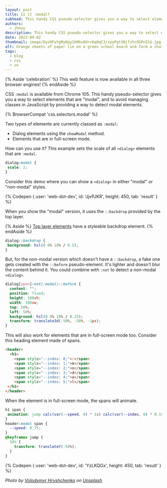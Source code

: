 ```yaml
---
layout: post
title: Is it :modal?
subhead: This handy CSS pseudo-selector gives you a way to select elements that are modal.
authors:
  - jheyy
description: This handy CSS pseudo-selector gives you a way to select elements that are modal.
date: 2022-09-02
thumbnail: image/Dyx9FwYgMyNqy1kMGx8Orz6q0qC3/xyyPgtSNjfzhcOGPn5lG.jpg
alt: Orange sheets of paper lie on a green school board and form a chat bubble with three crumpled papers.
tags:
  - blog
  - css
  - ux
---
```

{% Aside 'celebration' %}
This web feature is now available in all three browser engines!
{% endAside %}

CSS `:modal` is available from Chrome 105. This handy pseudo-selector gives you a way to select elements that are "modal", and to avoid managing classes in JavaScript by providing a way to detect modal elements.

{% BrowserCompat 'css.selectors.modal' %}

Two types of elements are currently classed as `:modal`:

- Dialog elements using the `showModal` method.
- Elements that are in full-screen mode.

How can you use it? This example sets the scale of all `<dialog>` elements that are `:modal`.

```css
dialog:modal {
 scale: 2;
}
```

Consider this demo where you can show a `<dialog>` in either "modal" or "non-modal" styles.

{% Codepen {
    user: 'web-dot-dev',
    id: 'JjvPJKR',
    height: 450,
    tab: 'result'
  }
%}

When you show the "modal" version, it uses the `::backdrop` provided by the top layer.

{% Aside %}
[Top layer elements](https://developer.chrome.com/blog/what-is-the-top-layer/) have a styleable backdrop element.
{% endAside %}

```css
dialog::backdrop {
 background: hsl(0 0% 10% / 0.5);
}
```

But, for the non-modal version which doesn't have a `::backdrop`, a fake one gets created with the `::before` pseudo-element. It's lighter and doesn't blur the content behind it. You could combine with `:not` to detect a non-modal `<dialog>`.

```css
dialog[open]:not(:modal)::before {
  content: "";
  position: fixed;
  height: 100vh;
  width: 100vw;
  top: 50%;
  left: 50%;
  background: hsl(0 0% 10% / 0.25);
  transform: translate3d(-50%, -50%, -1px);
}
```

This will also work for elements that are in full-screen mode too. Consider this heading element made of spans.

```html
<header>
  <h1>
    <span style="--index: 0;">:</span>
    <span style="--index: 1;">m</span>
    <span style="--index: 2;">o</span>
    <span style="--index: 3;">d</span>
    <span style="--index: 4;">a</span>
    <span style="--index: 5;">l</span>
 </h1>
</header>
```

When the element is in full-screen mode, the spans will animate.

```css
h1 span {
 animation: jump calc(var(--speed, 0) * 1s) calc(var(--index, 0) * 0.1s) infinite ease;
}
header:modal span {
  --speed: 0.75;
}
@keyframes jump {
  50% {
    transform: translateY(-50%);
  }
}
```

{% Codepen {
    user: 'web-dot-dev',
    id: 'YzLKQGx',
    height: 450,
    tab: 'result'
  }
%}

_Photo by [Volodymyr Hryshchenko](https://unsplash.com/@lunarts) on [Unsplash](https://unsplash.com/s/photos/dialog)_
  



